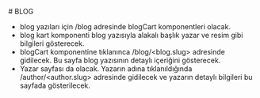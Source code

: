 # BLOG

- blog yazıları için /blog adresinde blogCart komponentleri olacak.
- blog kart komponenti blog yazısıyla alakalı başlık yazar ve resim gibi bilgileri gösterecek.
- blogCart komponentine tıklanınca /blog/<blog.slug> adresinde gidilecek. Bu sayfa blog yazısının detaylı içeriğini gösterecek.
- Yazar sayfası da olacak. Yazarın adına tıklanıldığında /author/<author.slug> adresinde gidilecek ve yazarın detaylı bilgileri bu sayfada gösterilecek.
